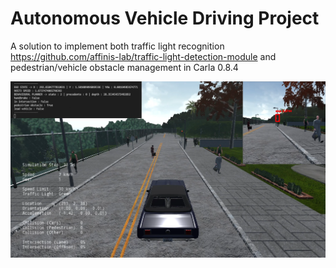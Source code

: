 # Autonomous Vehicle Driving Project

A solution to implement both traffic light recognition https://github.com/affinis-lab/traffic-light-detection-module and pedestrian/vehicle obstacle management in Carla 0.8.4

![Project exemple](screenshot.png)
